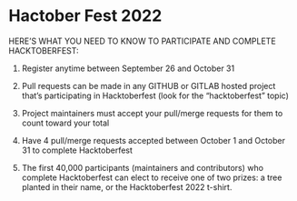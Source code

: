 # Hactober Fest 2022

HERE’S WHAT YOU NEED TO KNOW TO PARTICIPATE AND COMPLETE HACKTOBERFEST:

1) Register anytime between September 26 and October 31

2) Pull requests can be made in any GITHUB or GITLAB hosted project that’s participating in Hacktoberfest (look for the “hacktoberfest” topic)

3) Project maintainers must accept your pull/merge requests for them to count toward your total

4) Have 4 pull/merge requests accepted between October 1 and October 31 to complete Hacktoberfest

5) The first 40,000 participants (maintainers and contributors) who complete Hacktoberfest can elect to receive one of two prizes: a tree planted in their name, or the Hacktoberfest 2022 t-shirt.

